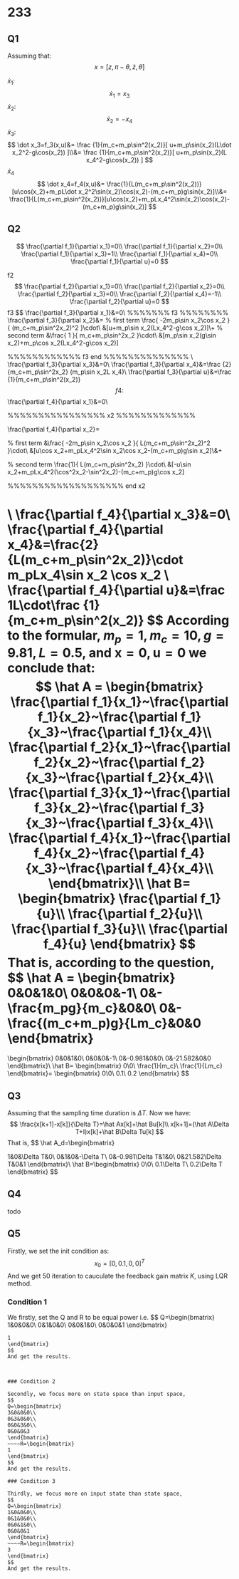 # 233
## Q1

Assuming that:
$$
x=[z,\pi-\theta,\dot z, \dot \theta]
$$


$\dot x_1$:
$$
\dot x_1=x_3
$$
$\dot x_2$:
$$
\dot x_2=-x_4
$$
$\dot x_3$:
$$
\dot x_3=f_3(x,u)&=
\frac {1}{m_c+m_p\sin^2(x_2)}[
	u+m_p\sin(x_2)(L\dot x_2^2-g\cos(x_2))
]\\&=
\frac {1}{m_c+m_p\sin^2(x_2)}[
	u+m_p\sin(x_2)(L x_4^2-g\cos(x_2))
]
$$
$\dot x_4$
$$
\dot x_4=f_4(x,u)&=
\frac{1}{L(m_c+m_p\sin^2(x_2))}[u\cos(x_2)+m_pL\dot x_2^2\sin(x_2)\cos(x_2)-(m_c+m_p)g\sin(x_2)]\\&=
\frac{1}{L(m_c+m_p\sin^2(x_2))}[u\cos(x_2)+m_pLx_4^2\sin(x_2)\cos(x_2)-(m_c+m_p)g\sin(x_2)]
$$

## Q2

$$
\frac{\partial f_1}{\partial x_1}=0\\
\frac{\partial f_1}{\partial x_2}=0\\
\frac{\partial f_1}{\partial x_3}=1\\
\frac{\partial f_1}{\partial x_4}=0\\
\frac{\partial f_1}{\partial u}=0
$$

f2
$$
\frac{\partial f_2}{\partial x_1}=0\\
\frac{\partial f_2}{\partial x_2}=0\\
\frac{\partial f_2}{\partial x_3}=0\\
\frac{\partial f_2}{\partial x_4}=-1\\
\frac{\partial f_2}{\partial u}=0
$$
f3 
$$
\frac{\partial f_3}{\partial x_1}&=0\\
%%%%%%% f3 %%%%%%%%
\frac{\partial f_3}{\partial x_2}&=
% first term
\frac{
	-2m_p\sin x_2\cos x_2
}{
	(m_c+m_p\sin^2x_2)^2
}\cdot\\
&[u+m_p\sin x_2(Lx_4^2-g\cos x_2)]\\+
% second term
&\frac{
	1
}{
	m_c+m_p\sin^2x_2
}\cdot\\
&[m_p\sin x_2(g\sin x_2)+m_p\cos x_2(Lx_4^2-g\cos x_2)]


%%%%%%%%%%%% f3 end %%%%%%%%%%%%%%
\\
\frac{\partial f_3}{\partial x_3}&=0\\
\frac{\partial f_3}{\partial x_4}&=\frac {2}{m_c+m_p\sin^2x_2}
(m_p\sin x_2L x_4)\\
\frac{\partial f_3}{\partial u}&=\frac {1}{m_c+m_p\sin^2(x_2)}
$$
f4: 
$$
\frac{\partial f_4}{\partial x_1}&=0\\


%%%%%%%%%%%%%%%% x2 %%%%%%%%%%%%%

\frac{\partial f_4}{\partial x_2}=

% first term
&\frac{
	-2m_p\sin x_2\cos x_2
}{
	L(m_c+m_p\sin^2x_2)^2
}\cdot\\
&[u\cos x_2+m_pLx_4^2\sin x_2\cos x_2-(m_c+m_p)g\sin x_2]\\&+

% second term
\frac{1}{
	L(m_c+m_p\sin^2x_2)
}\cdot\\
&[-u\sin x_2+m_pLx_4^2(\cos^2x_2-\sin^2x_2)-(m_c+m_p)g\cos x_2]




%%%%%%%%%%%%%%%%%%% end x2

\\
\frac{\partial f_4}{\partial x_3}&=0\\
\frac{\partial f_4}{\partial x_4}&=\frac{2}{L(m_c+m_p\sin^2x_2)}\cdot 
m_pLx_4\sin x_2 \cos x_2
\\
\frac{\partial f_4}{\partial u}&=\frac 1L\cdot\frac {1}{m_c+m_p\sin^2(x_2)}
$$
According to the formular, $m_p=1,m_c=10,g=9.81,L=0.5$, and $\pmb x=0,\pmb u=0$ we conclude that:
$$
\hat A = \begin{bmatrix}
\frac{\partial f_1}{x_1}~\frac{\partial f_1}{x_2}~\frac{\partial f_1}{x_3}~\frac{\partial f_1}{x_4}\\
\frac{\partial f_2}{x_1}~\frac{\partial f_2}{x_2}~\frac{\partial f_2}{x_3}~\frac{\partial f_2}{x_4}\\
\frac{\partial f_3}{x_1}~\frac{\partial f_3}{x_2}~\frac{\partial f_3}{x_3}~\frac{\partial f_3}{x_4}\\
\frac{\partial f_4}{x_1}~\frac{\partial f_4}{x_2}~\frac{\partial f_4}{x_3}~\frac{\partial f_4}{x_4}\\
\end{bmatrix}\\
\hat B=
\begin{bmatrix}
\frac{\partial f_1}{u}\\
\frac{\partial f_2}{u}\\
\frac{\partial f_3}{u}\\
\frac{\partial f_4}{u}
\end{bmatrix}
$$
That is, according to the question, 
$$
\hat A =
\begin{bmatrix}
0&0&1&0\\
0&0&0&-1\\
0&-\frac{m_pg}{m_c}&0&0\\
0&-\frac{(m_c+m_p)g}{Lm_c}&0&0 
\end{bmatrix}
=
\begin{bmatrix}
0&0&1&0\\
0&0&0&-1\\
0&-0.981&0&0\\
0&-21.582&0&0 
\end{bmatrix}\\
\hat B=
\begin{bmatrix}
0\\0\\
\frac{1}{m_c}\\
\frac{1}{Lm_c}
\end{bmatrix}=
\begin{bmatrix}
0\\0\\
0.1\\
0.2
\end{bmatrix}
$$

## Q3

Assuming that the sampling time duration is $\Delta T.$ Now we have:
$$
\frac{x[k+1]-x[k]}{\Delta T}=\hat Ax[k]+\hat Bu[k]\\
x[k+1]=(\hat A\Delta T+I)x[k]+\hat B\Delta Tu[k]
$$
That is,
$$
\hat A_d=\begin{bmatrix}

1&0&\Delta T&0\\
0&1&0&-\Delta T\\
0&-0.981\Delta T&1&0\\
0&21.582\Delta T&0&1 
\end{bmatrix}\\
\hat B=\begin{bmatrix}
0\\0\\
0.1\Delta T\\
0.2\Delta T
\end{bmatrix}
$$

## Q4

todo

## Q5

Firstly, we set the init condition as:
$$
x_0=[0,0.1,0,0]^T
$$
And we get 50 iteration to cauculate the feedback gain matrix $K$, using LQR method.

### Condition 1

We firstly, set the Q and R to be equal power i.e.
$$
Q=\begin{bmatrix}
1&0&0&0\\
0&1&0&0\\
0&0&1&0\\
0&0&0&1
\end{bmatrix}
~~~~R=\begin{bmatrix}
1
\end{bmatrix}
$$
And get the results.



### Condition 2

Secondly, we focus more on state space than input space,
$$
Q=\begin{bmatrix}
3&0&0&0\\
0&3&0&0\\
0&0&3&0\\
0&0&0&3
\end{bmatrix}
~~~~R=\begin{bmatrix}
1
\end{bmatrix}
$$
And get the results.

### Condition 3

Thirdly, we focus more on input state than state space,
$$
Q=\begin{bmatrix}
1&0&0&0\\
0&1&0&0\\
0&0&1&0\\
0&0&0&1
\end{bmatrix}
~~~~R=\begin{bmatrix}
3
\end{bmatrix}
$$
And get the results.

